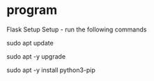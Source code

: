 # program
Flask Setup
Setup - run the following commands 

sudo apt update

sudo  apt -y upgrade

sudo apt -y install python3-pip
